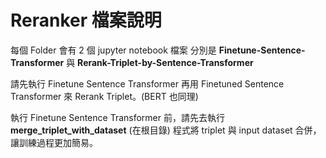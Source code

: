 # Reranker 檔案說明

每個 Folder 會有 2 個 jupyter notebook 檔案
分別是 **Finetune-Sentence-Transformer** 與 **Rerank-Triplet-by-Sentence-Transformer**

請先執行 Finetune Sentence Transformer 再用 Finetuned Sentence Transformer 來 Rerank Triplet。(BERT 也同理)

執行 Finetune Sentence Transformer 前，請先去執行
**merge_triplet_with_dataset** (在根目錄) 程式將 triplet 與 input dataset 合併，讓訓練過程更加簡易。
